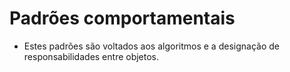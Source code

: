 # Padrões comportamentais
- Estes padrões são voltados aos algoritmos e a designação de responsabilidades entre objetos.